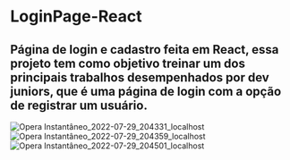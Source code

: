 # LoginPage-React
Página de login e cadastro feita em React, essa projeto tem como objetivo treinar um dos principais trabalhos desempenhados por dev juniors, que é uma página de 
login com a opção de registrar um usuário.
-
![Opera Instantâneo_2022-07-29_204331_localhost](https://user-images.githubusercontent.com/104230562/181864212-db7ee238-52ac-48c1-ba69-5293ea3d3f8d.png)
![Opera Instantâneo_2022-07-29_204359_localhost](https://user-images.githubusercontent.com/104230562/181864214-5c3a58b2-790c-46a3-9b3c-e97a441792a9.png)
![Opera Instantâneo_2022-07-29_204501_localhost](https://user-images.githubusercontent.com/104230562/181864215-ec7894f8-bd91-40f0-8521-3d80c09a3729.png)
